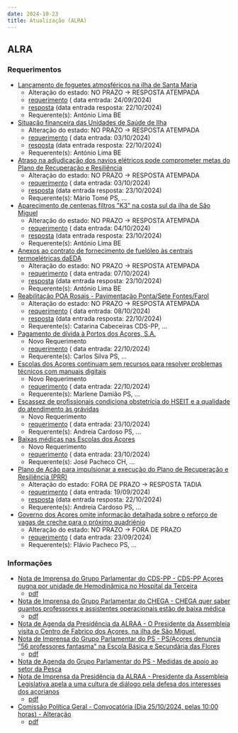 ```yaml
---
date: 2024-10-23
title: Atualização (ALRA)
---
```

## ALRA

### Requerimentos

* [Lançamento de foguetes atmosféricos na ilha de Santa Maria](http://base.alra.pt:82/4DACTION/w_pesquisa_registo/4/8522)
  * Alteração do estado: NO PRAZO → RESPOSTA ATEMPADA
  * [requerimento](http://base.alra.pt:82/Doc_Req/XIIIreque158.pdf) ( data entrada: 24/09/2024)
  * [resposta](http://base.alra.pt:82/Doc_Req/XIIIrequeresp158.pdf) (data entrada resposta: 22/10/2024)
  * Requerente(s): António Lima BE
* [Situação financeira das Unidades de Saúde de Ilha](http://base.alra.pt:82/4DACTION/w_pesquisa_registo/4/8531)
  * Alteração do estado: NO PRAZO → RESPOSTA ATEMPADA
  * [requerimento](http://base.alra.pt:82/Doc_Req/XIIIreque164.pdf) ( data entrada: 03/10/2024)
  * [resposta](http://base.alra.pt:82/Doc_Req/XIIIrequeresp164.pdf) (data entrada resposta: 22/10/2024)
  * Requerente(s): António Lima BE
* [Atraso na adjudicação dos navios elétricos pode comprometer metas do Plano de Recuperação e Resiliência](http://base.alra.pt:82/4DACTION/w_pesquisa_registo/4/8532)
  * Alteração do estado: NO PRAZO → RESPOSTA ATEMPADA
  * [requerimento](http://base.alra.pt:82/Doc_Req/XIIIreque165.pdf) ( data entrada: 03/10/2024)
  * [resposta](http://base.alra.pt:82/Doc_Req/XIIIrequeresp165.pdf) (data entrada resposta: 23/10/2024)
  * Requerente(s): Mário Tomé PS, ...
* [Aparecimento de centenas filtros "K3" na costa sul da ilha de São Miguel](http://base.alra.pt:82/4DACTION/w_pesquisa_registo/4/8533)
  * Alteração do estado: NO PRAZO → RESPOSTA ATEMPADA
  * [requerimento](http://base.alra.pt:82/Doc_Req/XIIIreque166.pdf) ( data entrada: 04/10/2024)
  * [resposta](http://base.alra.pt:82/Doc_Req/XIIIrequeresp166.pdf) (data entrada resposta: 23/10/2024)
  * Requerente(s): António Lima BE
* [Anexos ao contrato de fornecimento de fuelóleo às centrais termoelétricas daEDA](http://base.alra.pt:82/4DACTION/w_pesquisa_registo/4/8541)
  * Alteração do estado: NO PRAZO → RESPOSTA ATEMPADA
  * [requerimento](http://base.alra.pt:82/Doc_Req/XIIIreque172.pdf) ( data entrada: 07/10/2024)
  * [resposta](http://base.alra.pt:82/Doc_Req/XIIIrequeresp172.pdf) (data entrada resposta: 23/10/2024)
  * Requerente(s): António Lima BE
* [Reabilitação POA Rosais - Pavimentação Ponta/Sete Fontes/Farol](http://base.alra.pt:82/4DACTION/w_pesquisa_registo/4/8543)
  * Alteração do estado: NO PRAZO → RESPOSTA ATEMPADA
  * [requerimento](http://base.alra.pt:82/Doc_Req/XIIIreque173.pdf) ( data entrada: 08/10/2024)
  * [resposta](http://base.alra.pt:82/Doc_Req/XIIIrequeresp173.pdf) (data entrada resposta: 22/10/2024)
  * Requerente(s): Catarina Cabeceiras CDS-PP, ...
* [Pagamento de dívida à Portos dos Açores, S.A.](http://base.alra.pt:82/4DACTION/w_pesquisa_registo/4/8561)
  * Novo Requerimento
  * [requerimento](http://base.alra.pt:82/Doc_Req/XIIIreque184.pdf) ( data entrada: 22/10/2024)
  * Requerente(s): Carlos Silva PS, ...
* [Escolas dos Açores continuam sem recursos para resolver problemas técnicos com manuais digitais](http://base.alra.pt:82/4DACTION/w_pesquisa_registo/4/8562)
  * Novo Requerimento
  * [requerimento](http://base.alra.pt:82/Doc_Req/XIIIreque185.pdf) ( data entrada: 22/10/2024)
  * Requerente(s): Marlene Damião PS, ...
* [Escassez de profissionais condiciona obstetrícia do HSEIT e a qualidade do atendimento às grávidas](http://base.alra.pt:82/4DACTION/w_pesquisa_registo/4/8563)
  * Novo Requerimento
  * [requerimento](http://base.alra.pt:82/Doc_Req/XIIIreque186.pdf) ( data entrada: 23/10/2024)
  * Requerente(s): Andreia Cardoso PS, ...
* [Baixas médicas nas Escolas dos Açores](http://base.alra.pt:82/4DACTION/w_pesquisa_registo/4/8564)
  * Novo Requerimento
  * [requerimento](http://base.alra.pt:82/Doc_Req/XIIIreque187.pdf) ( data entrada: 23/10/2024)
  * Requerente(s): José Pacheco CH, ...
* [Plano de Ação para impulsionar a execução do Plano de Recuperação e Resiliência (PRR)](http://base.alra.pt:82/4DACTION/w_pesquisa_registo/4/8512)
  * Alteração do estado: FORA DE PRAZO → RESPOSTA TADIA
  * [requerimento](http://base.alra.pt:82/Doc_Req/XIIIreque152.pdf) ( data entrada: 19/09/2024)
  * [resposta](http://base.alra.pt:82/Doc_Req/XIIIrequeresp152.pdf) (data entrada resposta: 22/10/2024)
  * Requerente(s): Andreia Cardoso PS, ...
* [Governo dos Açores omite informação detalhada sobre o reforço de vagas de creche para o próximo quadriénio](http://base.alra.pt:82/4DACTION/w_pesquisa_registo/4/8517)
  * Alteração do estado: NO PRAZO → FORA DE PRAZO
  * [requerimento](http://base.alra.pt:82/Doc_Req/XIIIreque155.pdf) ( data entrada: 23/09/2024)
  * Requerente(s): Flávio Pacheco PS, ...

### Informações

* [Nota de Imprensa do Grupo Parlamentar do CDS-PP - CDS-PP Açores pugna por unidade de Hemodinâmica no Hospital da Terceira](http://base.alra.pt:82/4DACTION/w_pesquisa_registo/8/20482)
  * [pdf](http://base.alra.pt:82/Doc_Noticias/NI20482.pdf)
* [Nota de Imprensa do Grupo Parlamentar do CHEGA - CHEGA quer saber quantos professores e assistentes operacionais estão de baixa médica](http://base.alra.pt:82/4DACTION/w_pesquisa_registo/8/20484)
  * [pdf](http://base.alra.pt:82/Doc_Noticias/NI20484.pdf)
* [Nota de Agenda da Presidência da ALRAA - O Presidente da Assembleia visita o Centro de Fabrico dos Açores, na ilha de São Miguel.](http://base.alra.pt:82/4DACTION/w_pesquisa_registo/8/20485)
* [Nota de Imprensa do Grupo Parlamentar do PS - PS/Açores denuncia "56 professores fantasma" na Escola Básica e Secundária das Flores](http://base.alra.pt:82/4DACTION/w_pesquisa_registo/8/20486)
  * [pdf](http://base.alra.pt:82/Doc_Noticias/NI20486.pdf)
* [Nota de Agenda do Grupo Parlamentar do PS - Medidas de apoio ao setor da Pesca](http://base.alra.pt:82/4DACTION/w_pesquisa_registo/8/20487)
* [Nota de Imprensa da Presidência da ALRAA - Presidente da Assembleia Legislativa apela a uma cultura de diálogo pela defesa dos interesses dos açorianos](http://base.alra.pt:82/4DACTION/w_pesquisa_registo/8/20488)
  * [pdf](http://base.alra.pt:82/Doc_Noticias/NI20488.pdf)
* [Comissão Política Geral - Convocatória (Dia 25/10/2024, pelas 10:00 horas) - Alteração](http://base.alra.pt:82/4DACTION/w_pesquisa_registo/8/20489)
  * [pdf](http://base.alra.pt:82/Doc_Noticias/NI20489.pdf)
